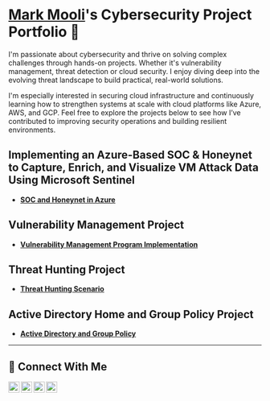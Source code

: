 # <a href="https://www.linkedin.com/in/Mark Mooli/">Mark Mooli</a>'s Cybersecurity Project Portfolio 🔐

I'm passionate about cybersecurity and thrive on solving complex challenges through hands-on projects. Whether it's vulnerability management, threat detection or cloud security. I enjoy diving deep into the evolving threat landscape to build practical, real-world solutions.

I'm especially interested in securing cloud infrastructure and continuously learning how to strengthen systems at scale with cloud platforms like Azure, AWS, and GCP. Feel free to explore the projects below to see how I’ve contributed to improving security operations and building resilient environments.

## Implementing an Azure-Based SOC & Honeynet to Capture, Enrich, and Visualize VM Attack Data Using Microsoft Sentinel

- **[SOC and Honeynet in Azure](https://github.com/msmooli/azure-soc-honeynet)**

##  Vulnerability Management Project

- **[Vulnerability Management Program Implementation](https://github.com/msmooli/Vulnerability-Management-Program/)**

##  Threat Hunting Project

- **[Threat Hunting Scenario](https://github.com/msmooli/threat-hunting-scenario-tor)**

## Active Directory Home and Group Policy Project

- **[Active Directory and Group Policy](https://github.com/msmooli/Active-Directory-and-Group-Policy-Home-Lab)**

<hr/>

## 🤳 Connect With Me

[<img align="left" alt="___________ | YouTube" width="22px" src="https://cdn.jsdelivr.net/npm/simple-icons@v3/icons/youtube.svg" />][youtube]
[<img align="left" alt="___________ | Twitter" width="22px" src="https://cdn.jsdelivr.net/npm/simple-icons@v3/icons/twitter.svg" />][twitter]
[<img align="left" alt="https://www.linkedin.com/in/markmooli/___________ | LinkedIn" width="22px" src="https://cdn.jsdelivr.net/npm/simple-icons@v3/icons/linkedin.svg" />][linkedin]
[<img align="left" alt="___________ | Instagram" width="22px" src="https://cdn.jsdelivr.net/npm/simple-icons@v3/icons/instagram.svg" />][instagram]

[twitter]: https://twitter.com/___________
[youtube]: https://www.youtube.com/c/___________
[instagram]: https://www.instagram.com/___________
[linkedin]: https://linkedin.com/in/https://www.linkedin.com/in/markmooli/

<!--
<img width="35" alt="image" src="https://github.com/user-attachments/assets/2f41c7cd-5ea8-4475-b451-a37161b6c3fb"> 
<img width="35" alt="image" src="https://github.com/user-attachments/assets/77649969-9910-4994-8b96-74a116cfb2a8">
-->

